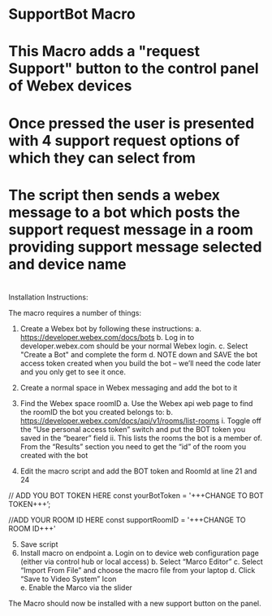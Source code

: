# SupportBot Macro
# This Macro adds a "request Support" button to the control panel of Webex devices
# Once pressed the user is presented with 4 support request options of which they can select from
# The script then sends a webex message to a bot which posts the support request message in a room providing support message selected and device name
# 

Installation Instructions:

The macro requires a number of things:

1.	Create a Webex bot by following these instructions:
  a.	https://developer.webex.com/docs/bots
  b.	Log in to developer.webex.com should be your normal Webex login.
  c. Select "Create a Bot" and complete the form
  d.	NOTE down and SAVE the bot access token created when you build the bot – we’ll need the code later and you only get to see it once.
2.	Create a normal space in Webex messaging and add the bot to it
3.	Find the Webex space roomID
    a.	Use the Webex api web page to find the roomID the bot you created belongs to:
    b.	https://developer.webex.com/docs/api/v1/rooms/list-rooms
      i.	Toggle off the “Use personal access token” switch and put the BOT token you saved in the “bearer” field
      ii.	This lists the rooms the bot is a member of. From the “Results” section you need to get the “id” of the room you created with the bot
	 
4.	Edit the macro script and add the BOT token and RoomId at line 21 and 24

// ADD YOU BOT TOKEN HERE
const yourBotToken = '+++CHANGE TO BOT TOKEN+++’;

//ADD YOUR ROOM ID HERE
const supportRoomID = '+++CHANGE TO ROOM ID+++'

5.	Save script
6.	Install macro on endpoint
  a.	Login on to device web configuration page (either via control hub or local access)
  b.	Select “Marco Editor”
  c.	Select “Import From File” and choose the macro file from your laptop
  d.	Click “Save to Video System” Icon  
  e.	Enable the Marco via the slider  
                
The Macro should now be installed with a new support button on the panel.

